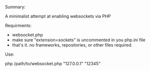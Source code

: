 Summary:

A minimalist attempt at enabling websockets via PHP


Requirments:
- websocket.php
- make sure "extension=sockets" is uncommented in you php.ini file
- that's it. no frameworks, repositories, or other files required.

  
Use:

php /path/to/websocket.php "127.0.0.1" "12345"
